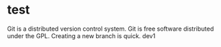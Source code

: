 # test
Git is a distributed version control system.
Git is free software distributed under the GPL.
Creating a new branch is quick.
dev1
